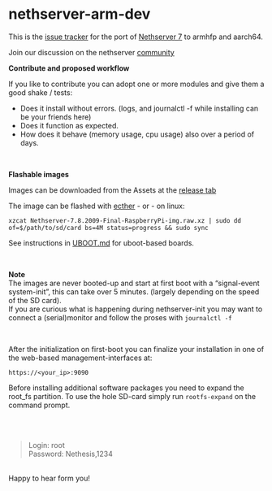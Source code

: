 # nethserver-arm-dev

This is the [issue tracker](https://github.com/markVnl/nethserver-arm-dev/issues) for the port of [Nethserver 7](https://github.com/NethServer) to armhfp and aarch64. 

Join our discussion on the nethserver [community](http://community.nethserver.org)


**Contribute and proposed workflow**  

If you like to contribute you can adopt one or more modules and give them a good shake / tests:
* Does it install without errors. (logs, and journalctl -f while installing can be your friends here)
* Does it function as expected.
* How does it behave (memory usage, cpu usage) also over a period of days.

</br>

**Flashable images**  

Images can be downloaded from the Assets at the [release tab](https://github.com/NethServer/arm-dev/releases)

The image can be flashed with [ecther](https://etcher.io/) - or - on linux:  

```
xzcat Nethserver-7.8.2009-Final-RaspberryPi-img.raw.xz | sudo dd of=$/path/to/sd/card bs=4M status=progress && sudo sync
````
See instructions in [UBOOT.md](https://github.com/NethServer/arm-dev/blob/master/UBOOT.md) for uboot-based boards. 

<br>

**Note**  
The images are never booted-up and start at first boot with a “signal-event system-init”, this can take over 5 minutes. (largely depending on the speed of the SD card).  
If you are  curious what is happening during nethserver-init you may want to connect a (serial)monitor and follow the proses with `journalctl -f`

<br>

After the initialization on first-boot you can finalize your installation in one of the web-based management-interfaces at:

```
https://<your_ip>:9090
````

Before installing additional software packages you need to expand the root_fs partition. To use the hole SD-card simply run `rootfs-expand` on the command prompt.

</br>
</br>

>Login: root   
>Password: Nethesis,1234
 
</br>
 Happy to hear form you! 
</br>
</br>
</br> 
</br>
</br>


